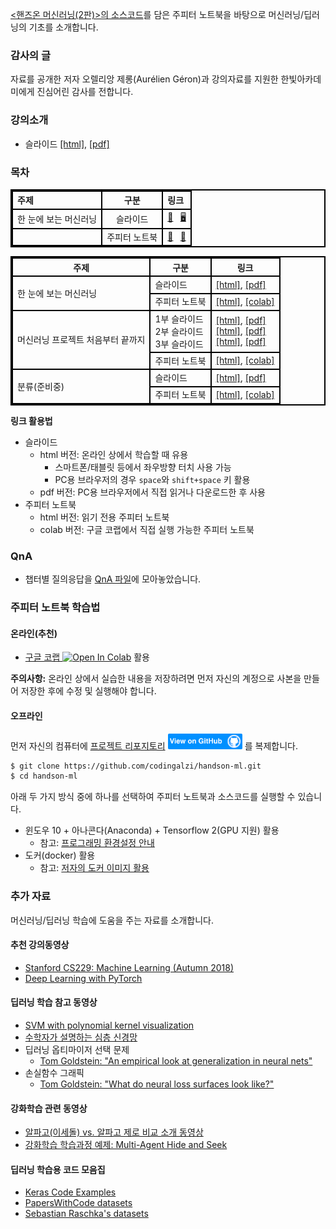 [&lt;핸즈온 머신러닝(2판)&gt;의 소스코드](https://github.com/ageron/handson-ml2)를 
담은 주피터 노트북을 바탕으로 머신러닝/딥러닝의 기초를 소개합니다.

### 감사의 글

자료를 공개한 저자 오렐리앙 제롱(Aur&eacute;lien G&eacute;ron)과 강의자료를 지원한 한빛아카데미에게 진심어린 감사를 전합니다.

### 강의소개

* 슬라이드 [[html]](./slides/handson-ml-00.slides.html), 
    [[pdf]](./slides/handson-ml-00-slides.pdf)

### 목차

| 주제 | 구분 | 링크 |
| :-- | :--: | :-- |
| 한 눈에 보는 머신러닝 | 슬라이드 | [&#x1F4F1;](./slides/handson-ml-01.slides.html) &nbsp; [&#128421;](./slides/handson-ml-01-slides.pdf) |
|                  | 주피터 노트북 | [&#x1F4D6;](./notebooks/handson-ml-01.html) &nbsp; [&#x1F4D8;](https://colab.research.google.com/github/codingalzi/handson-ml/blob/master/notebooks/handson-ml-01.ipynb) |


<style>
table, th, td {
  border: 2px solid black;
}
</style>

<table>
  <tr> <th>주제</th> <th>구분</th> <th>링크</th> </tr>
  <tr>
    <td rowspan="2">한 눈에 보는 머신러닝</td>
    <td>슬라이드</td>
      <td><a href="./slides/handson-ml-01.slides.html">[html]</a>, 
          <a href="./slides/handson-ml-01-slides.pdf">[pdf]</a></td>
  </tr>
  <tr>
    <td>주피터 노트북</td>
    <td><a href="./notebooks/handson-ml-01.html">[html]</a>,  
        <a href="https://colab.research.google.com/github/codingalzi/handson-ml/blob/master/notebooks/handson-ml-01.ipynb">[colab]</a></td>
  </tr>
  <tr>
    <td rowspan="2">머신러닝 프로젝트 처음부터 끝까지</td>
    <td>1부 슬라이드 <br>2부 슬라이드<br>3부 슬라이드<br></td>
      <td><a href="./slides/handson-ml-02a.slides.html">[html]</a>, 
          <a href="./slides/handson-ml-02a-slides.pdf">[pdf]</a> <br>
      <a href="./slides/handson-ml-02b.slides.html">[html]</a>, 
          <a href="./slides/handson-ml-02b-slides.pdf">[pdf]</a> <br>
      <a href="./slides/handson-ml-02c.slides.html">[html]</a>, 
          <a href="./slides/handson-ml-02c-slides.pdf">[pdf]</a></td>      
  </tr>
  <tr>
    <td>주피터 노트북</td>
    <td><a href="./notebooks/handson-ml-02.html">[html]</a>,  
        <a href="https://colab.research.google.com/github/codingalzi/handson-ml/blob/master/notebooks/handson-ml-02.ipynb">[colab]</a></td>
  </tr>
  <tr>
    <td rowspan="2">분류(준비중)</td>
    <td>슬라이드</td>
      <td><a href="./slides/handson-ml-03.slides.html">[html]</a>, 
          <a href="./slides/handson-ml-03-slides.pdf">[pdf]</a></td>
  </tr>
  <tr>
    <td>주피터 노트북</td>
    <td><a href="./notebooks/handson-ml-03.html">[html]</a>,  
        <a href="https://colab.research.google.com/github/codingalzi/handson-ml/blob/master/notebooks/handson-ml-03.ipynb">[colab]</a></td>
  </tr>

</table>

**링크 활용법**
* 슬라이드
   * html 버전: 온라인 상에서 학습할 때 유용
       * 스마트폰/태블릿 등에서 좌우방향 터치 사용 가능 
       * PC용 브라우저의 경우 `space`와 `shift+space` 키 활용
   * pdf 버전: PC용 브라우저에서 직접 읽거나 다운로드한 후 사용
* 주피터 노트북
   * html 버전: 읽기 전용 주피터 노트북
   * colab 버전: 구글 코랩에서 직접 실행 가능한 주피터 노트북

### QnA

* 챕터별 질의응답을 [QnA 파일](qna.md)에 모아놓았습니다.

### 주피터 노트북 학습법

#### 온라인(추천)

* [구글 코랩 ](https://colab.research.google.com/github/codingalzi/handson-ml/blob/master/)
<a href="https://colab.research.google.com/github/codingalzi/handson-ml/blob/master/"><img src="https://colab.research.google.com/assets/colab-badge.svg" alt="Open In Colab"/></a> 활용

**주의사항:** 온라인 상에서 실습한 내용을 저장하려면 먼저 자신의 계정으로 사본을 만들어 저장한 후에 수정 및 실행해야 합니다.

#### 오프라인

먼저 자신의 컴퓨터에
[프로젝트 리포지토리](https://github.com/codingalzi/handson-ml)
[<img src="view-on-github.png" alt="View On GitHub" style="height:25px;"/>](https://github.com/codingalzi/handson-ml) 를 
복제합니다.

```bash
$ git clone https://github.com/codingalzi/handson-ml.git
$ cd handson-ml
```

아래 두 가지 방식 중에 하나를 선택하여 주피터 노트북과 소스코드를 실행할 수 있습니다.

* 윈도우 10 + 아나콘다(Anaconda) + Tensorflow 2(GPU 지원) 활용
    * 참고: [프로그래밍 환경설정 안내](./INSTALL.md)
* 도커(docker) 활용
    * 참고: [저자의 도커 이미지 활용](https://github.com/ageron/handson-ml2/tree/master/docker)

### 추가 자료

머신러닝/딥러닝 학습에 도움을 주는 자료를 소개합니다.

#### 추천 강의동영상
- [Stanford CS229: Machine Learning (Autumn 2018)](https://www.youtube.com/watch?v=jGwO_UgTS7I&list=PLoROMvodv4rMiGQp3WXShtMGgzqpfVfbU)
- [Deep Learning with PyTorch](https://atcold.github.io/pytorch-Deep-Learning/)

#### 딥러닝 학습 참고 동영상
- [SVM with polynomial kernel visualization](https://www.youtube.com/watch?v=OdlNM96sHio&t=0s)
- [수학자가 설명하는 심층 신경망](https://www.youtube.com/playlist?list=PLZHQObOWTQDNU6R1_67000Dx_ZCJB-3pi)
- 딥러닝 옵티마이저 선택 문제
   - [Tom Goldstein: "An empirical look at generalization in neural nets"](https://youtu.be/kcVWAKf7UAg?t=1304)
- 손실함수 그래픽
   - [Tom Goldstein: "What do neural loss surfaces look like?"](https://youtu.be/78vq6kgsTa8?t=237)

#### 강화학습 관련 동영상
- [알파고(이세돌) vs. 알파고 제로 비교 소개 동영상](https://www.youtube.com/watch?v=MgowR4pq3e8)
- [강화학습 학습과정 예제: Multi-Agent Hide and Seek](https://www.youtube.com/watch?v=kopoLzvh5jY)

#### 딥러닝 학습용 코드 모음집

- [Keras Code Examples](https://keras.io/examples/)
- [PapersWithCode datasets](https://www.paperswithcode.com/datasets)
- [Sebastian Raschka's datasets](https://sebastianraschka.com/blog/2021/ml-dl-datasets.html)
